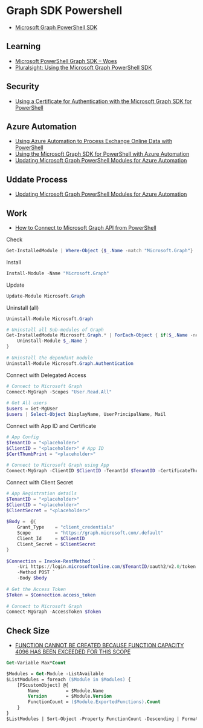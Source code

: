 # Graph SDK Powershell

- [Microsoft Graph PowerShell SDK](https://github.com/microsoftgraph/msgraph-sdk-powershell)

## Learning 

- [Microsoft PowerShell Graph SDK – Woes](https://helloitsliam.com/2022/12/21/microsoft-powershell-graph-sdk-woes/)
- [Pluralsight: Using the Microsoft Graph PowerShell SDK](https://app.pluralsight.com/library/courses/microsoft-graph-powershell-sdk/table-of-contents)

## Security

- [Using a Certificate for Authentication with the Microsoft Graph SDK for PowerShell](https://practical365.com/use-certificate-authentication-microsoft-graph-sdk/)

## Azure Automation

- [Using Azure Automation to Process Exchange Online Data with PowerShell](https://practical365.com/use-azure-automation-exchange-online/)
- [Using the Microsoft Graph SDK for PowerShell with Azure Automation](https://practical365.com/microsoft-graph-sdk-powershell-azure-automation/)
- [Updating Microsoft Graph PowerShell Modules for Azure Automation](https://practical365.com/update-graph-sdk-azure-automation/) 

## Uddate Process

- [Updating Microsoft Graph PowerShell Modules for Azure Automation](https://practical365.com/update-graph-sdk-azure-automation/)

## Work

- [How to Connect to Microsoft Graph API from PowerShell](https://www.sharepointdiary.com/2023/04/how-to-connect-to-microsoft-graph-api-from-powershell.html)

Check

```Powershell
Get-InstalledModule | Where-Object {$_.Name -match "Microsoft.Graph"}
```

Install

```Powershell
Install-Module -Name "Microsoft.Graph"
```

Update

```Powershell
Update-Module Microsoft.Graph
```

Uninstall (all)

```Powershell
Uninstall-Module Microsoft.Graph

# Uninstall all Sub-modules of Graph
Get-InstalledModule Microsoft.Graph.* | ForEach-Object { if($_.Name -ne "Microsoft.Graph.Authentication") {
    Uninstall-Module $_.Name }
}
 
# Uninstall the dependant module
Uninstall-Module Microsoft.Graph.Authentication
```

Connect with Delegated Access 

```Powershell
# Connect to Microsoft Graph
Connect-MgGraph -Scopes "User.Read.All"
 
# Get All users
$users = Get-MgUser
$users | Select-Object DisplayName, UserPrincipalName, Mail
```

Connect with App ID and Certificate

```Powershell
# App Config
$TenantID = "<placeholder>"
$ClientID = "<placeholder>" # App ID
$CertThumbPrint = "<placeholder>"
 
# Connect to Microsoft Graph using App
Connect-MgGraph -ClientID $ClientID -TenantId $TenantID -CertificateThumbprint $CertThumbPrint
```

Connect with Client Secret

```Powershell
# App Registration details
$TenantID = "<placeholder>"
$ClientID = "<placeholder>"
$ClientSecret = "<placeholder>"
 
$Body =  @{
    Grant_Type    = "client_credentials"
    Scope         = "https://graph.microsoft.com/.default"
    Client_Id     = $ClientID
    Client_Secret = $ClientSecret
}
 
$Connection = Invoke-RestMethod `
    -Uri https://login.microsoftonline.com/$TenantID/oauth2/v2.0/token `
    -Method POST `
    -Body $body
 
# Get the Access Token
$Token = $Connection.access_token
 
# Connect to Microsoft Graph
Connect-MgGraph -AccessToken $Token
```

## Check Size

- [FUNCTION CANNOT BE CREATED BECAUSE FUNCTION CAPACITY 4096 HAS BEEN EXCEEDED FOR THIS SCOPE](https://evotec.xyz/function-cannot-be-created-because-function-capacity-4096-has-been-exceeded-for-this-scope/)

```ps
Get-Variable Max*Count
```

```ps
$Modules = Get-Module -ListAvailable
$ListModules = foreach ($Module in $Modules) {
    [PScustomObject] @{
        Name          = $Module.Name
        Version       = $Module.Version
        FunctionCount = ($Module.ExportedFunctions).Count
    }
}
$ListModules | Sort-Object -Property FunctionCount -Descending | Format-Table -AutoSize
```





